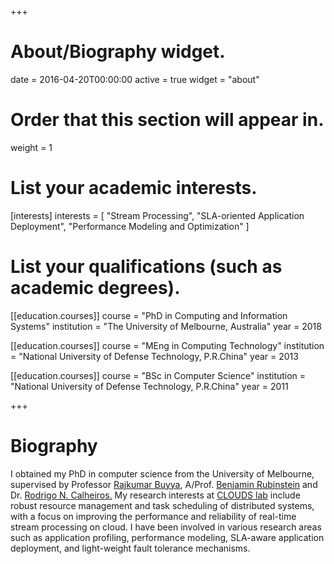 +++
# About/Biography widget.

date = 2016-04-20T00:00:00
active = true
widget = "about"

# Order that this section will appear in.
weight = 1

# List your academic interests.
[interests]
  interests = [
    "Stream Processing",
    "SLA-oriented Application Deployment",
    "Performance Modeling and Optimization"
  ]

# List your qualifications (such as academic degrees).
[[education.courses]]
  course = "PhD in Computing and Information Systems"
  institution = "The University of Melbourne, Australia"
  year = 2018 

[[education.courses]]
  course = "MEng in Computing Technology"
  institution = "National University of Defense Technology, P.R.China"
  year = 2013

[[education.courses]]
  course = "BSc in Computer Science"
  institution = "National University of Defense Technology, P.R.China"
  year = 2011

+++

# Biography

I obtained my PhD in computer science from the University of Melbourne, supervised by Professor [Rajkumar Buyya](http://buyya.com/), A/Prof. [Benjamin Rubinstein](http://www.bipr.net/) and Dr. [Rodrigo N. Calheiros.](https://www.westernsydney.edu.au/staff_profiles/uws_profiles/doctor_rodrigo_neves_calheiros) My research interests at [CLOUDS lab](http://www.cloudbus.org/) include robust resource management and task scheduling of distributed systems, with a focus on improving the performance and reliability of real-time stream processing on cloud. I have been involved in various research areas such as application profiling, performance modeling, SLA-aware application deployment, and light-weight fault tolerance mechanisms. 

